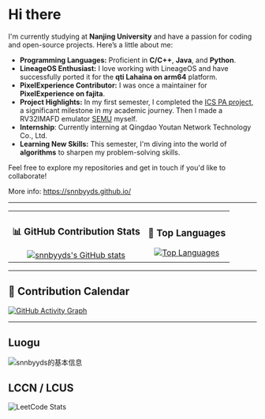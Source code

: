 # Hi there

I'm currently studying at **Nanjing University** and have a passion for coding and open-source projects. Here’s a little about me:

- **Programming Languages:** Proficient in **C/C++**, **Java**, and **Python**.
- **LineageOS Enthusiast:** I love working with LineageOS and have successfully ported it for the **qti Lahaina on arm64** platform.
- **PixelExperience Contributor:** I was once a maintainer for **PixelExperience on fajita**.
- **Project Highlights:** In my first semester, I completed the [ICS PA project](https://nju-projectn.github.io/ics-pa-gitbook/ics2024/), a significant milestone in my academic journey. Then I made a RV32IMAFD emulator [SEMU](https://github.com/snnbyyds/semu) myself.
- **Internship**: Currently interning at Qingdao Youtan Network Technology Co., Ltd.
- **Learning New Skills:** This semester, I'm diving into the world of **algorithms** to sharpen my problem-solving skills.

Feel free to explore my repositories and get in touch if you'd like to collaborate!

More info: https://snnbyyds.github.io/

---

<table>
  <tr>
    <td align="center">
      <h3>📊 GitHub Contribution Stats</h3>
      <a href="https://github.com/snnbyyds">
        <img src="https://github-readme-stats.vercel.app/api?username=snnbyyds&count_private=true&show_icons=true&theme=radical" alt="snnbyyds's GitHub stats" />
      </a>
    </td>
    <td align="center">
      <h3>📝 Top Languages</h3>
      <a href="https://github.com/snnbyyds">
        <img src="https://github-readme-stats.vercel.app/api/top-langs/?username=snnbyyds&count_private=true&layout=compact&theme=radical" alt="Top Languages" />
      </a>
    </td>
  </tr>
</table>

---

## 📅 Contribution Calendar

[![GitHub Activity Graph](https://github-readme-activity-graph.vercel.app/graph?username=snnbyyds&theme=react-dark)](https://github.com/snnbyyds)

---

## Luogu
![snnbyyds的基本信息](https://luogu-card.vercel.app/about?id=1560631)

## LCCN / LCUS
![LeetCode Stats](https://leetcard.jacoblin.cool/snnbyyds?theme=light&font=Fuzzy%20Bubbles&site=cn)
